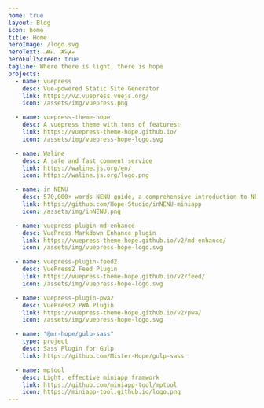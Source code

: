 ```yaml
---
home: true
layout: Blog
icon: home
title: Home
heroImage: /logo.svg
heroText: 𝓜𝓻. 𝓗𝓸𝓹𝓮
heroFullScreen: true
tagline: Where there is light, there is hope
projects:
  - name: vuepress
    desc: Vue-powered Static Site Generator
    link: https://v2.vuepress.vuejs.org/
    icon: /assets/img/vuepress.png

  - name: vuepress-theme-hope
    desc: A vuepress theme with tons of features✨
    link: https://vuepress-theme-hope.github.io/
    icon: /assets/img/vuepress-hope-logo.svg

  - name: Waline
    desc: A safe and fast comment service
    link: https://waline.js.org/en/
    icon: https://waline.js.org/logo.png

  - name: in NENU
    desc: 570,000+ words NENU guide, a comprehensive introduction to NENU life, the best admission guide for NENU freshmen❤
    link: https://github.com/Hope-Studio/inNENU-miniapp
    icon: /assets/img/inNENU.png

  - name: vuepress-plugin-md-enhance
    desc: VuePress Markdown Enhance plugin
    link: https://vuepress-theme-hope.github.io/v2/md-enhance/
    icon: /assets/img/vuepress-hope-logo.svg

  - name: vuepress-plugin-feed2
    desc: VuePress2 Feed Plugin
    link: https://vuepress-theme-hope.github.io/v2/feed/
    icon: /assets/img/vuepress-hope-logo.svg

  - name: vuepress-plugin-pwa2
    desc: VuePress2 PWA Plugin
    link: https://vuepress-theme-hope.github.io/v2/pwa/
    icon: /assets/img/vuepress-hope-logo.svg

  - name: "@mr-hope/gulp-sass"
    type: project
    desc: Sass Plugin for Gulp
    link: https://github.com/Mister-Hope/gulp-sass

  - name: mptool
    desc: Light, effective miniapp framwork
    link: https://github.com/miniapp-tool/mptool
    icon: https://miniapp-tool.github.io/logo.png
---
```

